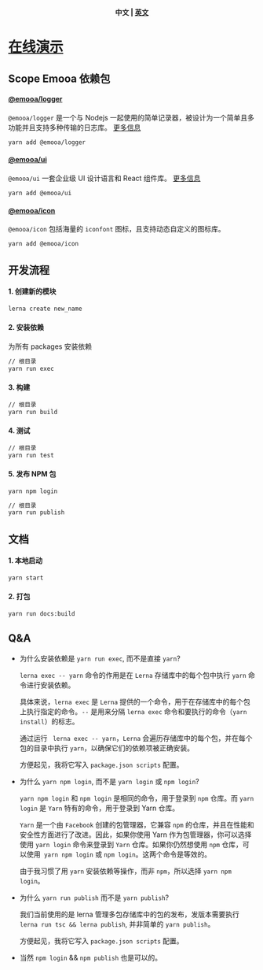 <p align="center"><b> 中文 | <a href="./README.en-US.md"> 英文 </a>  </b></p>

# [在线演示](https://docs.emooa.com)

## Scope Emooa 依赖包

#### [@emooa/logger](/packages/logger/README.md)

`@emooa/logger` 是一个与 Nodejs 一起使用的简单记录器，被设计为一个简单且多功能并且支持多种传输的日志库。 [更多信息](/packages/logger/README.md)

```
yarn add @emooa/logger
```

#### [@emooa/ui](/packages/ui/README.md)

`@emooa/ui` 一套企业级 UI 设计语言和 React 组件库。 [更多信息](/packages/ui/README.md)

```
yarn add @emooa/ui
```

#### [@emooa/icon](/docs/ui/icon.zh-CN.md)

`@emooa/icon` 包括海量的 `iconfont` 图标，且支持动态自定义的图标库。

```
yarn add @emooa/icon
```

## 开发流程

#### 1. 创建新的模块

```bash
lerna create new_name
```

#### 2. 安装依赖

为所有 packages 安装依赖

```bash
// 根目录
yarn run exec
```

#### 3. 构建

```bash
// 根目录
yarn run build
```

#### 4. 测试

```bash
// 根目录
yarn run test
```

#### 5. 发布 NPM 包

```bash
yarn npm login

// 根目录
yarn run publish
```

## 文档

#### 1. 本地启动

```bash
yarn start
```

#### 2. 打包

```bash
yarn run docs:build
```

## Q&A

- 为什么安装依赖是 `yarn run exec`, 而不是直接 `yarn`?

  `lerna exec -- yarn` 命令的作用是在 `Lerna` 存储库中的每个包中执行 `yarn` 命令进行安装依赖。

  具体来说，`lerna exec` 是 `Lerna` 提供的一个命令，用于在存储库中的每个包上执行指定的命令。`--` 是用来分隔 `lerna exec` 命令和要执行的命令（`yarn install`）的标志。

  通过运行 ` lerna exec -- yarn`，`Lerna` 会遍历存储库中的每个包，并在每个包的目录中执行 `yarn`，以确保它们的依赖项被正确安装。

  方便起见，我将它写入 `package.json scripts` 配置。

- 为什么 `yarn npm login`, 而不是 `yarn login` 或 `npm login`?

  `yarn npm login` 和 `npm login` 是相同的命令，用于登录到 `npm` 仓库。而 `yarn login` 是 `Yarn` 特有的命令，用于登录到 Yarn 仓库。

  `Yarn` 是一个由 `Facebook` 创建的包管理器，它兼容 `npm` 的仓库，并且在性能和安全性方面进行了改进。因此，如果你使用 Yarn 作为包管理器，你可以选择使用 `yarn login` 命令来登录到 `Yarn` 仓库。如果你仍然想使用 `npm` 仓库，可以使用` yarn npm login` 或 `npm login`。这两个命令是等效的。

  由于我习惯了用 `yarn` 安装依赖等操作，而非 `npm`，所以选择 `yarn npm login`。

- 为什么 `yarn run publish` 而不是 `yarn publish`?

  我们当前使用的是 lerna 管理多包存储库中的包的发布，发版本需要执行 `lerna run tsc && lerna publish`, 并非简单的 `yarn publish`。

  方便起见，我将它写入 `package.json scripts` 配置。

- 当然 `npm login` && `npm publish` 也是可以的。
